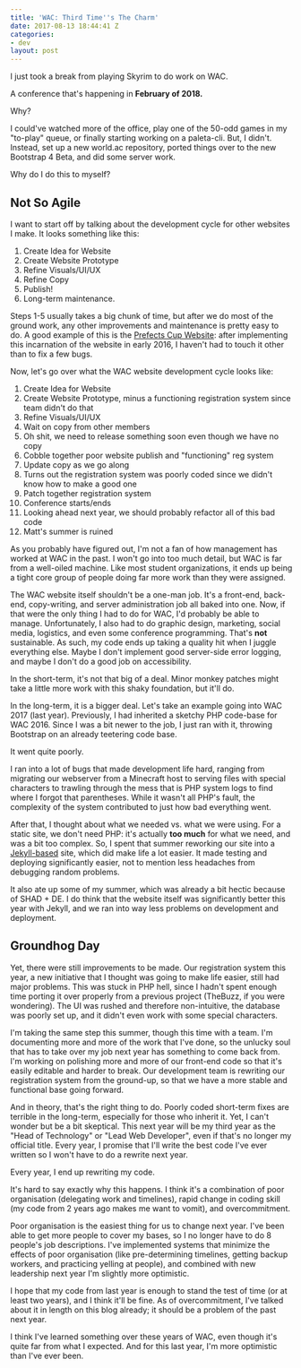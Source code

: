 ```yaml
---
title: 'WAC: Third Time''s The Charm'
date: 2017-08-13 18:44:41 Z
categories:
- dev
layout: post
---
```


I just took a break from playing Skyrim to do work on WAC.

A conference that's happening in **February of 2018.**

Why?

I could've watched more of the office, play one of the 50-odd games in my "to-play" queue, or finally starting working on a paleta-cli. But, I didn't. Instead, set up a new world.ac repository, ported things over to the new Bootstrap 4 Beta, and did some server work.

Why do I do this to myself?

## Not So Agile

I want to start off by talking about the development cycle for other websites I make. It looks something like this:

1. Create Idea for Website
2. Create Website Prototype
3. Refine Visuals/UI/UX
4. Refine Copy
5. Publish!
6. Long-term maintenance.

Steps 1-5 usually takes a big chunk of time, but after we do most of the ground work, any other improvements and maintenance is pretty easy to do. A good example of this is the [Prefects Cup Website](https://pc.ucc.on.ca): after implementing this incarnation of the website in early 2016, I haven't had to touch it other than to fix a few bugs.

Now, let's go over what the WAC website development cycle looks like:

1. Create Idea for Website
2. Create Website Prototype, minus a functioning registration system since team didn't do that
3. Refine Visuals/UI/UX
4. Wait on copy from other members
5. Oh shit, we need to release something soon even though we have no copy
6. Cobble together poor website publish and "functioning" reg system
7. Update copy as we go along
8. Turns out the registration system was poorly coded since we didn't know how to make a good one
9. Patch together registration system
10. Conference starts/ends
11. Looking ahead next year, we should probably refactor all of this bad code
12. Matt's summer is ruined

As you probably have figured out, I'm not a fan of how management has worked at WAC in the past. I won't go into too much detail, but WAC is far from a well-oiled machine. Like most student organizations, it ends up being a tight core group of people doing far more work than they were assigned.

The WAC website itself shouldn't be a one-man job. It's a front-end, back-end, copy-writing, and server administration job all baked into one. Now, if that were the only thing I had to do for WAC, I'd probably be able to manage. Unfortunately, I also had to do graphic design, marketing, social media, logistics, and even some conference programming. That's **not** sustainable. As such, my code ends up taking a quality hit when I juggle everything else. Maybe I don't implement good server-side error logging, and maybe I don't do a good job on accessibility.

In the short-term, it's not that big of a deal. Minor monkey patches might take a little more work with this shaky foundation, but it'll do.

In the long-term, it is a bigger deal. Let's take an example going into WAC 2017 (last year). Previously, I had inherited a sketchy PHP code-base for WAC 2016. Since I was a bit newer to the job, I just ran with it, throwing Bootstrap on an already teetering code base.

It went quite poorly.

I ran into a lot of bugs that made development life hard, ranging from migrating our webserver from a Minecraft host to serving files with special characters to trawling through the mess that is PHP system logs to find where I forgot that parentheses. While it wasn't all PHP's fault, the complexity of the system contributed to just how bad everything went.

After that, I thought about what we needed vs. what we were using. For a static site, we don't need PHP: it's actually **too much** for what we need, and was a bit too complex. So, I spent that summer reworking our site into a [Jekyll-based](https://jekyllrb.com) site, which did make life a lot easier. It made testing and deploying significantly easier, not to mention less headaches from debugging random problems.

It also ate up some of my summer, which was already a bit hectic because of SHAD + DE. I do think that the website itself was significantly better this year with Jekyll, and we ran into way less problems on development and deployment.

## Groundhog Day

Yet, there were still improvements to be made. Our registration system this year, a new initiative that I thought was going to make life easier, still had major problems. This was stuck in PHP hell, since I hadn't spent enough time porting it over properly from a previous project (TheBuzz, if you were wondering). The UI was rushed and therefore non-intuitive, the database was poorly set up, and it didn't even work with some special characters.

I'm taking the same step this summer, though this time with a team. I'm documenting more and more of the work that I've done, so the unlucky soul that has to take over my job next year has something to come back from. I'm working on polishing more and more of our front-end code so that it's easily editable and harder to break. Our development team is rewriting our registration system from the ground-up, so that we have a more stable and functional base going forward.

And in theory, that's the right thing to do. Poorly coded short-term fixes are terrible in the long-term, especially for those who inherit it. Yet, I can't wonder but be a bit skeptical. This next year will be my third year as the "Head of Technology" or "Lead Web Developer", even if that's no longer my official title. Every year, I promise that I'll write the best code I've ever written so I won't have to do a rewrite next year.

Every year, I end up rewriting my code.

It's hard to say exactly why this happens. I think it's a combination of poor organisation (delegating work and timelines), rapid change in coding skill (my code from 2 years ago makes me want to vomit), and overcommitment.

Poor organisation is the easiest thing for us to change next year. I've been able to get more people to cover my bases, so I no longer have to do 8 people's job descriptions. I've implemented systems that minimize the effects of poor organisation (like pre-determining timelines, getting backup workers, and practicing yelling at people), and combined with new leadership next year I'm slightly more optimistic.

I hope that my code from last year is enough to stand the test of time (or at least two years), and I think it'll be fine. As of overcommitment, I've talked about it in length on this blog already; it should be a problem of the past next year.

I think I've learned something over these years of WAC, even though it's quite far from what I expected. And for this last year, I'm more optimistic than I've ever been.

